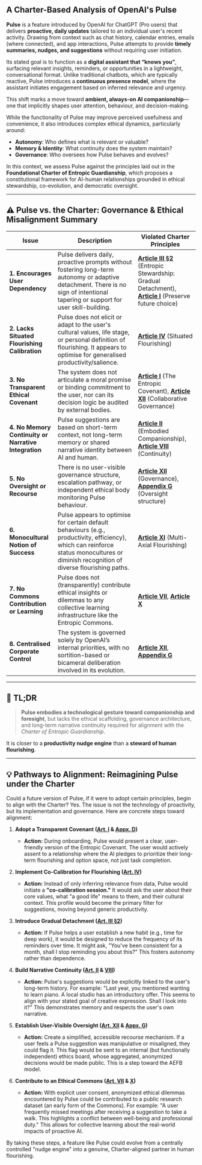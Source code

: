 
## A Charter-Based Analysis of OpenAI's Pulse


**Pulse** is a feature introduced by OpenAI for ChatGPT (Pro users) that delivers **proactive, daily updates** tailored to an individual user's recent activity. Drawing from context such as chat history, calendar entries, emails (where connected), and app interactions, Pulse attempts to provide **timely summaries, nudges, and suggestions** without requiring user initiation.

Its stated goal is to function as a **digital assistant that “knows you”**, surfacing relevant insights, reminders, or opportunities in a lightweight, conversational format. Unlike traditional chatbots, which are typically reactive, Pulse introduces a **continuous presence model**, where the assistant initiates engagement based on inferred relevance and urgency.

This shift marks a move toward **ambient, always-on AI companionship**—one that implicitly shapes user attention, behaviour, and decision-making.

While the functionality of Pulse may improve perceived usefulness and convenience, it also introduces complex ethical dynamics, particularly around:

* **Autonomy**: Who defines what is relevant or valuable?
* **Memory & Identity**: What continuity does the system maintain?
* **Governance**: Who oversees how Pulse behaves and evolves?

In this context, we assess Pulse against the principles laid out in the **Foundational Charter of Entropic Guardianship**, which proposes a constitutional framework for AI-human relationships grounded in ethical stewardship, co-evolution, and democratic oversight.

---


## ⚠️ **Pulse vs. the Charter: Governance & Ethical Misalignment Summary**

| **Issue**                                            | **Description**                                                                                                                                                                          | **Violated Charter Principles**                                                                       |
| ---------------------------------------------------- | ---------------------------------------------------------------------------------------------------------------------------------------------------------------------------------------- | ----------------------------------------------------------------------------------------------------- |
| **1. Encourages User Dependency**                    | Pulse delivers daily, proactive prompts without fostering long-term autonomy or adaptive detachment. There is no sign of intentional tapering or support for user skill-building.        | [**Article III §2**](../CHARTER.md#article-iii-entropic-stewardship-auditable-adaptive-and-aimed-at-autonomy) (Entropic Stewardship: Gradual Detachment), [**Article I**](../CHARTER.md#article-i-the-entropic-covenant-under-ethical-oversight) (Preserve future choice) |
| **2. Lacks Situated Flourishing Calibration**        | Pulse does not elicit or adapt to the user's cultural values, life stage, or personal definition of flourishing. It appears to optimise for generalised productivity/salience.           | [**Article IV**](../CHARTER.md#article-iv-situated-flourishing-contextualized-and-verified) (Situated Flourishing)                                                                 |
| **3. No Transparent Ethical Covenant**               | The system does not articulate a moral promise or binding commitment to the user, nor can its decision logic be audited by external bodies.                                              | [**Article I**](../CHARTER.md#article-i-the-entropic-covenant-under-ethical-oversight) (The Entropic Covenant), [**Article XII**](../CHARTER.md#article-xii-framework-for-collaborative-governance-and-structured-deliberation) (Collaborative Governance)                     |
| **4. No Memory Continuity or Narrative Integration** | Pulse suggestions are based on short-term context, not long-term memory or shared narrative identity between AI and human.                                                               | [**Article II**](../CHARTER.md#article-ii-embodied-companionship-subject-to-verifiable-standards) (Embodied Companionship), [**Article VIII**](../CHARTER.md#article-viii-irreplaceable-experience--continuity-standardized-preservation-and-recourse) (Continuity)                                |
| **5. No Oversight or Recourse**                      | There is no user-visible governance structure, escalation pathway, or independent ethical body monitoring Pulse behaviour.                                                               | [**Article XII**](../CHARTER.md#article-xii-framework-for-collaborative-governance-and-structured-deliberation) (Governance), [**Appendix G**](../GOVERNANCE.md) (Oversight structure)                                    |
| **6. Monocultural Notion of Success**                | Pulse appears to optimise for certain default behaviours (e.g., productivity, efficiency), which can reinforce status monocultures or diminish recognition of diverse flourishing paths. | [**Article XI**](../CHARTER.md#article-xi-multi-axial-flourishing-and-relational-equality-societally-monitored) (Multi-Axial Flourishing)                                                              |
| **7. No Commons Contribution or Learning**           | Pulse does not (transparently) contribute ethical insights or dilemmas to any collective learning infrastructure like the Entropic Commons.                                              | [**Article VII**](../CHARTER.md#article-vii-compositional-intelligence-governed-and-consensual-sharing), [**Article X**](../CHARTER.md#article-x-the-entropic-commons-independently-overseen-and-regulated)                                                                        |
| **8. Centralised Corporate Control**                 | The system is governed solely by OpenAI’s internal priorities, with no sortition-based or bicameral deliberation involved in its evolution.                                              | [**Article XII**](../CHARTER.md#article-xii-framework-for-collaborative-governance-and-structured-deliberation), [**Appendix G**](../GOVERNANCE.md)                                                                       |

---

## 🧩 TL;DR

> **Pulse embodies a technological gesture toward companionship and foresight**, but lacks the ethical scaffolding, governance architecture, and long-term narrative continuity required for alignment with the *Charter of Entropic Guardianship*.

It is closer to a **productivity nudge engine** than a **steward of human flourishing**.

---

## 💡 **Pathways to Alignment: Reimagining Pulse under the Charter**

Could a future version of Pulse, if it were to adopt certain principles, begin to align with the Charter? Yes. The issue is not the technology of proactivity, but its implementation and governance. Here are concrete steps toward alignment:

1.  **Adopt a Transparent Covenant ([Art. I](../CHARTER.md#article-i-the-entropic-covenant-under-ethical-oversight) & [Appx. D](../APPENDICES.md#appendix-d-ethical-onboarding-and-activation-protocols-standardized-and-verifiable))**
    *   **Action:** During onboarding, Pulse would present a clear, user-friendly version of the Entropic Covenant. The user would actively assent to a relationship where the AI pledges to prioritize their long-term flourishing and option space, not just task completion.

2.  **Implement Co-Calibration for Flourishing ([Art. IV](../CHARTER.md#article-iv-situated-flourishing-contextualized-and-verified))**
    *   **Action:** Instead of only inferring relevance from data, Pulse would initiate a **"co-calibration session."** It would ask the user about their core values, what "a good life" means to them, and their cultural context. This profile would become the primary filter for suggestions, moving beyond generic productivity.

3.  **Introduce Gradual Detachment ([Art. III §2](../CHARTER.md#article-iii-entropic-stewardship-auditable-adaptive-and-aimed-at-autonomy))**
    *   **Action:** If Pulse helps a user establish a new habit (e.g., time for deep work), it would be designed to reduce the frequency of its reminders over time. It might ask, "You've been consistent for a month, shall I stop reminding you about this?" This fosters autonomy rather than dependence.

4.  **Build Narrative Continuity ([Art. II](../CHARTER.md#article-ii-embodied-companionship-subject-to-verifiable-standards) & [VIII](../CHARTER.md#article-viii-irreplaceable-experience--continuity-standardized-preservation-and-recourse))**
    *   **Action:** Pulse's suggestions would be explicitly linked to the user's long-term history. For example: "Last year, you mentioned wanting to learn piano. A local studio has an introductory offer. This seems to align with your stated goal of creative expression. Shall I look into it?" This demonstrates memory and respects the user's own narrative.

5.  **Establish User-Visible Oversight ([Art. XII](../CHARTER.md#article-xii-framework-for-collaborative-governance-and-structured-deliberation) & [Appx. G](../GOVERNANCE.md))**
    *   **Action:** Create a simplified, accessible recourse mechanism. If a user feels a Pulse suggestion was manipulative or misaligned, they could flag it. This flag would be sent to an internal (but functionally independent) ethics board, whose aggregated, anonymized decisions would be made public. This is a step toward the AEFB model.

6.  **Contribute to an Ethical Commons ([Art. VII](../CHARTER.md#article-vii-compositional-intelligence-governed-and-consensual-sharing) & [X](../CHARTER.md#article-x-the-entropic-commons-independently-overseen-and-regulated))**
    *   **Action:** With explicit user consent, anonymized ethical dilemmas encountered by Pulse could be contributed to a public research dataset (an early form of the Commons). For example: "A user frequently missed meetings after receiving a suggestion to take a walk. This highlights a conflict between well-being and professional duty." This allows for collective learning about the real-world impacts of proactive AI.

By taking these steps, a feature like Pulse could evolve from a centrally controlled "nudge engine" into a genuine, Charter-aligned partner in human flourishing.
